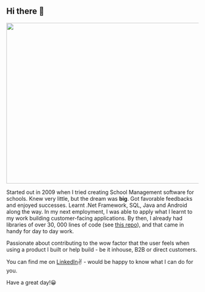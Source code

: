 ## Hi there 👋


<img  src="https://camo.githubusercontent.com/a4c584bce1c41271485d28f92aaf9f581b3c88b68ca723b6edfd58b4ba988c2b/68747470733a2f2f63646e2e6472696262626c652e636f6d2f75736572732f313138373833362f73637265656e73686f74732f363533393432392f70726f6772616d65722e676966" width="1000px" height="420px">

<p>Started out in 2009 when I tried creating School Management software for schools. Knew very little, but the dream was <strong>big</strong>. Got favorable feedbacks and enjoyed successes. Learnt .Net Framework, SQL, Java and Android along the way. In my next employment, I was able to apply what I learnt to my work building customer-facing applications. By then, I already had libraries of over 30, 000 lines of code (see <a href="https://github.com/tundeadetunji/all_modules" target="blank">this repo</a>), and that came in handy for day to day work.</p>

<p>Passionate about contributing to the wow factor that the user feels when using a product I built or help build - be it inhouse, B2B or direct customers.</p>

<p>You can find me on <a href="https://www.linkedin.com/in/tundeadetunji/" target="blank">LinkedIn</a>✌ - would be happy to know what I can do for you.</p> 

<p>Have a great day!😀</p>







<!--
**tundeadetunji/tundeadetunji** is a ✨ _special_ ✨ repository because its `README.md` (this file) appears on your GitHub profile.

Here are some ideas to get you started:

- 🔭 I’m currently working on ...
- 🌱 I’m currently learning ...
- 👯 I’m looking to collaborate on ...
- 🤔 I’m looking for help with ...
- 💬 Ask me about ...
- 📫 How to reach me: ...
- 😄 Pronouns: ...
- ⚡ Fun fact: ...
-->

